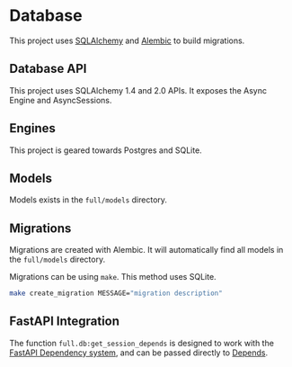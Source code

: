 # Database

This project uses [SQLAlchemy](https://www.sqlalchemy.org/) and [Alembic](https://alembic.sqlalchemy.org/en/latest/) to build migrations.

## Database API

This project uses SQLAlchemy 1.4 and 2.0 APIs. It exposes the Async Engine and AsyncSessions.

## Engines

This project is geared towards Postgres and SQLite.

## Models

Models exists in the `full/models` directory.


## Migrations

Migrations are created with Alembic. It will automatically find all models in the `full/models` directory.

Migrations can be using `make`. This method uses SQLite.

```bash
make create_migration MESSAGE="migration description"
```

## FastAPI Integration

The function `full.db:get_session_depends` is designed to work with the [FastAPI Dependency system](https://fastapi.tiangolo.com/tutorial/dependencies/), and can be passed directly to [Depends](https://fastapi.tiangolo.com/tutorial/dependencies/dependencies-in-path-operation-decorators/).
